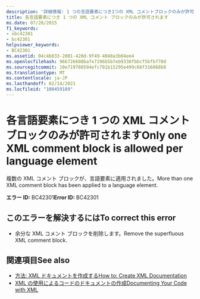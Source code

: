 ```yaml
---
description: '詳細情報: 1 つの言語要素につき1つの XML コメントブロックのみが許可されます'
title: 各言語要素につき 1 つの XML コメント ブロックのみが許可されます
ms.date: 07/20/2015
f1_keywords:
- vbc42301
- bc42301
helpviewer_keywords:
- BC42301
ms.assetid: 04c4b833-2001-420d-9f49-4048a3b04ee4
ms.openlocfilehash: 96b726608bafe7296b5b7eb9330fbbcf5bfbf70d
ms.sourcegitcommit: 10e719780594efc781b15295e499c66f316068b8
ms.translationtype: MT
ms.contentlocale: ja-JP
ms.lasthandoff: 02/14/2021
ms.locfileid: "100459189"
---
```

# <a name="only-one-xml-comment-block-is-allowed-per-language-element"></a><span data-ttu-id="4a8e9-103">各言語要素につき 1 つの XML コメント ブロックのみが許可されます</span><span class="sxs-lookup"><span data-stu-id="4a8e9-103">Only one XML comment block is allowed per language element</span></span>

<span data-ttu-id="4a8e9-104">複数の XML コメント ブロックが、言語要素に適用されました。</span><span class="sxs-lookup"><span data-stu-id="4a8e9-104">More than one XML comment block has been applied to a language element.</span></span>  
  
 <span data-ttu-id="4a8e9-105">**エラー ID:** BC42301</span><span class="sxs-lookup"><span data-stu-id="4a8e9-105">**Error ID:** BC42301</span></span>  
  
## <a name="to-correct-this-error"></a><span data-ttu-id="4a8e9-106">このエラーを解決するには</span><span class="sxs-lookup"><span data-stu-id="4a8e9-106">To correct this error</span></span>  
  
- <span data-ttu-id="4a8e9-107">余分な XML コメント ブロックを削除します。</span><span class="sxs-lookup"><span data-stu-id="4a8e9-107">Remove the superfluous XML comment block.</span></span>  
  
## <a name="see-also"></a><span data-ttu-id="4a8e9-108">関連項目</span><span class="sxs-lookup"><span data-stu-id="4a8e9-108">See also</span></span>

- [<span data-ttu-id="4a8e9-109">方法: XML ドキュメントを作成する</span><span class="sxs-lookup"><span data-stu-id="4a8e9-109">How to: Create XML Documentation</span></span>](../programming-guide/program-structure/how-to-create-xml-documentation.md)
- [<span data-ttu-id="4a8e9-110">XML の使用によるコードのドキュメントの作成</span><span class="sxs-lookup"><span data-stu-id="4a8e9-110">Documenting Your Code with XML</span></span>](../programming-guide/program-structure/documenting-your-code-with-xml.md)
